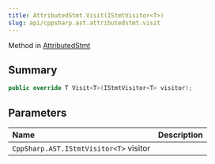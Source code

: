 ```yaml
---
title: AttributedStmt.Visit(IStmtVisitor<T>)
slug: api/cppsharp.ast.attributedstmt.visit
---
```

Method in [AttributedStmt](/api/cppsharp/ast/attributedstmt)

## Summary



```csharp
public override T Visit<T>(IStmtVisitor<T> visitor);
```

## Parameters

|Name|Description|
|:---|:---|
|`CppSharp.AST.IStmtVisitor<T>` visitor||

